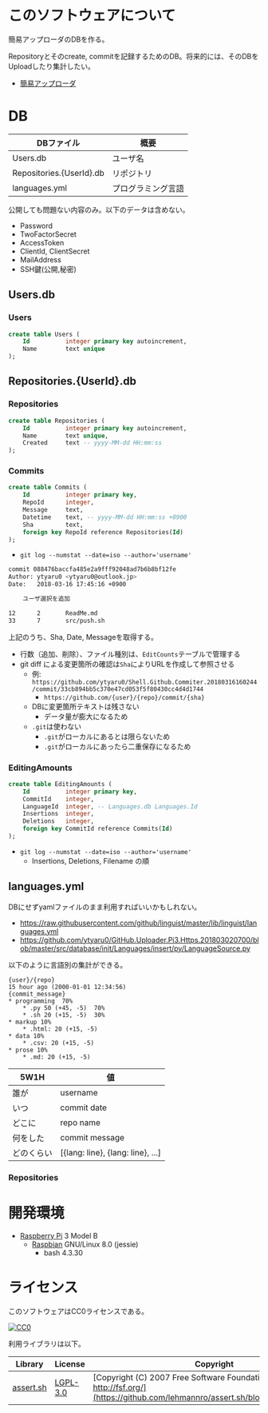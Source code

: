 ﻿# このソフトウェアについて

簡易アップローダのDBを作る。

Repositoryとそのcreate, commitを記録するためのDB。将来的には、そのDBをUploadしたり集計したい。

* [簡易アップローダ](https://github.com/ytyaru0/Shell.Github.Commiter.20180316160244)

# DB

DBファイル|概要
----------|----
Users.db|ユーザ名
Repositories.{UserId}.db|リポジトリ
languages.yml|プログラミング言語

公開しても問題ない内容のみ。以下のデータは含めない。

* Password
* TwoFactorSecret
* AccessToken
* ClientId, ClientSecret
* MailAddress
* SSH鍵(公開,秘密)

## Users.db

### Users

```sql
create table Users (
    Id          integer primary key autoincrement,
    Name        text unique
);
```

## Repositories.{UserId}.db

### Repositories

```sql
create table Repositories (
    Id          integer primary key autoincrement,
    Name        text unique,
    Created     text -- yyyy-MM-dd HH:mm:ss
);
```

### Commits

```sql
create table Commits (
    Id          integer primary key,
    RepoId      integer,
    Message     text,
    Datetime    text, -- yyyy-MM-dd HH:mm:ss +0900
    Sha         text,
    foreign key RepoId reference Repositories(Id)
);
```


* `git log --numstat --date=iso --author='username'`

```sh
commit 088476baccfa485e2a9fff92048ad7b6b8bf12fe
Author: ytyaru0 <ytyaru0@outlook.jp>
Date:   2018-03-16 17:45:16 +0900

    ユーザ選択を追加

12      2       ReadMe.md
33      7       src/push.sh
```

上記のうち、Sha, Date, Messageを取得する。

* 行数（追加、削除）、ファイル種別は、`EditCounts`テーブルで管理する
* git diff による変更箇所の確認は`Sha`によりURLを作成して参照させる
    * 例: `https://github.com/ytyaru0/Shell.Github.Commiter.20180316160244/commit/33cb894bb5c370e47cd053f5f80430cc4d4d1744`
        * `https://github.com/{user}/{repo}/commit/{sha}`
    * DBに変更箇所テキストは残さない
        * データ量が膨大になるため
    * `.git`は使わない
        * `.git`がローカルにあるとは限らないため
        * `.git`がローカルにあったら二重保存になるため

### EditingAmounts

```sql
create table EditingAmounts (
    Id          integer primary key,
    CommitId    integer,
    LanguageId  integer, -- Languages.db Languages.Id
    Insertions  integer,
    Deletions   integer,
    foreign key CommitId reference Commits(Id)
);
```

* `git log --numstat --date=iso --author='username'`
    * Insertions, Deletions, Filename の順

## languages.yml

DBにせずyamlファイルのまま利用すればいいかもしれない。

* https://raw.githubusercontent.com/github/linguist/master/lib/linguist/languages.yml
* https://github.com/ytyaru0/GitHub.Uploader.Pi3.Https.201803020700/blob/master/src/database/init/Languages/insert/py/LanguageSource.py

以下のように言語別の集計ができる。

```
{user}/{repo}
15 hour ago (2000-01-01 12:34:56)
{commit_message}
* programming  70%
    * .py 50 (+45, -5)  70%
    * .sh 20 (+15, -5)  30%
* markup 10%
    * .html: 20 (+15, -5)
* data 10%
    * .csv: 20 (+15, -5)
* prose 10%
    * .md: 20 (+15, -5)
```

5W1H|値
----|--
誰が|username
いつ|commit date
どこに|repo name
何をした|commit message
どのくらい|[{lang: line}, {lang: line}, ...]

### Repositories

# 開発環境

* [Raspberry Pi](https://ja.wikipedia.org/wiki/Raspberry_Pi) 3 Model B
    * [Raspbian](https://www.raspberrypi.org/downloads/raspbian/) GNU/Linux 8.0 (jessie)
        * bash 4.3.30

# ライセンス

このソフトウェアはCC0ライセンスである。

[![CC0](http://i.creativecommons.org/p/zero/1.0/88x31.png "CC0")](http://creativecommons.org/publicdomain/zero/1.0/deed.ja)

利用ライブラリは以下。

Library|License|Copyright
-------|-------|---------
[assert.sh](https://github.com/lehmannro/assert.sh)|[LGPL-3.0](https://github.com/lehmannro/assert.sh/blob/master/COPYING.LESSER)|[Copyright (C) 2007 Free Software Foundation, Inc. http://fsf.org/](https://github.com/lehmannro/assert.sh/blob/master/COPYING)

